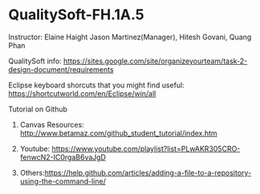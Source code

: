 # QualitySoft-FH.1A.5
Instructor: Elaine Haight
Jason Martinez(Manager), Hitesh Govani, Quang Phan


QualitySoft info: https://sites.google.com/site/organizeyourteam/task-2-design-document/requirements

Eclipse keyboard shorcuts that you might find useful: https://shortcutworld.com/en/Eclipse/win/all

Tutorial on Github

1. Canvas Resources: http://www.betamaz.com/github_student_tutorial/index.htm

2. Youtube: https://www.youtube.com/playlist?list=PLwAKR305CRO-fenwcN2-IC0rgaB6vaJgD

3. Others:https://help.github.com/articles/adding-a-file-to-a-repository-using-the-command-line/
                     
